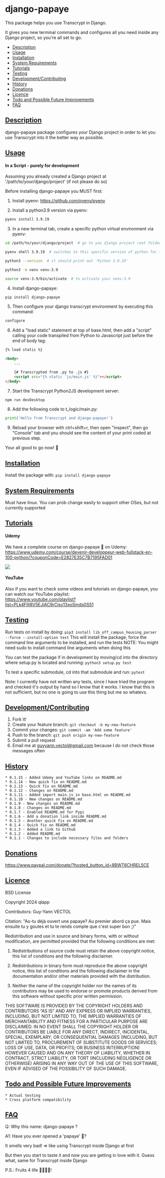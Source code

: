 # django-papaye

This package helps you use Transcrypt in Django.

It gives you new terminal commands and configures all you need inside any Django project, so you're all set to go.

* [Description](#package-description)
* [Usage](#usage)
* [Installation](#installation)
* [System Requirements](#system-requirements)
* [Tutorials](#tutorials)
* [Testing](#testing)
* [Development/Contributing](#developmentcontributing)
* [History](#history)
* [Donations](#donations)
* [Licence](#licence)
* [Todo and Possible Future Improvements](#todopossible-future-improvements)
* [FAQ](#faq)

## [Description](#package-description)

django-papaye package configures your Django project in order to let you use Transcrypt into it the better way as
possible.

## [Usage](#usage)

#### In a Script - purely for development

Assuming you already created a Django project at '/path/to/your/django/project'
(if not please do so)

Before installing django-papaye you MUST first:

1) Install pyenv: https://github.com/pyenv/pyenv

2) Install a python3.9 version via pyenv:
```bash
pyenv install 3.9.19
```

3) In a new terminal tab, create a specific python virtual environment via pyenv:
```bash
cd /path/to/your/django/project  # go to you django project root folder (same folder where manage.py is)

pyenv shell 3.9.19  # switches to this specific version of python for this terminal tab until it's closed

python3 --version  # it should print out 'Python 3.9.19'

python3 -m venv venv-3.9

source venv-3.9/bin/activate  # to activate your venv-3.9
```

4) Install django-papaye:
```bash
pip install django-papaye
```

5) Then configure your django transcrypt environment by executing this command:
```bash
configure
```

6) Add a "load static" statement at top of base.html, then add a "script" calling your code transpiled from Python to Javascript just before the end of body tag:
```html
{% load static %}

<body>
    ...

    {# Transcrypted from .py to .js #}
    <script src="{% static 'js/main.js' %}"></script>
</body>
```

7) Start the Transcrypt Python2JS development server:
```bash
npm run devDesktop
```

8) Add the following code to t_logic/main.py:
```python
print('Hello from Transcrypt and django-papaye!')
```

9) Reload your browser with ctrl+shift+r, then open "inspect", then go "Console" tab and you should see the content of your print coded at previous step.

Your all good to go now! 🥭

## [Installation](#installation)

Install the package with:
```pip install django-papaye```

## [System Requirements](#system-requirements)

Must have linux. You can prob change easily to support other OSes, but not currently supported

## [Tutorials](#Tutorials)

#### Udemy
We have a complete course on django-papaye 🥭 on Udemy:  
https://www.udemy.com/course/devenir-developpeur-web-fullstack-en-100-python/?couponCode=E2827E35C7B7195FAD01  

![](django_papaye/src/static/Formation_python.png)  

#### YouTube
Also if you want to check some videos and tutorials on django-papaye, you can watch our YouTube playlist:  
https://www.youtube.com/playlist?list=PLk4FIlI8V5EJiAC9rCjsy13xoSmds0S51 


## [Testing](#testing)

Run tests on install by doing:
```pip3 install lib_off_campus_housing_parser --force --install-option test```
This will install the package, force the command line arguments to be installed, and run the tests
NOTE: You might need sudo to install command line arguments when doing this

You can test the package if in development by moving/cd into the directory where setup.py is located and running:
```python3 setup.py test```

To test a specific submodule, cd into that submodule and run:
```pytest```

Note: I currently have not written any tests, since I have tried the program and checked it's output by hand so I know
that it works. I know that this is not sufficient, but no one is going to use this thing but me so whatevs.

## [Development/Contributing](#developmentcontributing)

1. Fork it!
2. Create your feature branch: `git checkout -b my-new-feature`
3. Commit your changes: `git commit -am 'Add some feature'`
4. Push to the branch: `git push origin my-new-feature`
5. Submit a pull request
6. Email me at guyyann.vectol@gmail.com because I do not check those messages often

## [History](#history)

    * 0.1.15 - Added Udemy and YouTube links on README.md
    * 0.1.14 - New quick fix on README.md
    * 0.1.13 - Quick fix on README.md
    * 0.1.12 - Changes on README.md
    * 0.1.11 - Added import main.js in base.html on README.md
    * 0.1.10 - New changes on README.md
    * 0.1.9 - New changes on README.md
    * 0.1.8 - Changes on README.md
    * 0.1.7 - Enabled README.md for Pypi
    * 0.1.6 - Add a donation link inside README.md
    * 0.1.5 - Another quick fix on README.md
    * 0.1.4 - Quick fix on README.md
    * 0.1.3 - Added a link to Github
    * 0.1.2 - Added README.md
    * 0.1.1 - Changes to include necessary files and folders

## [Donations](#donations)

https://www.paypal.com/donate/?hosted_button_id=8BWT6CHREL5CE

## [Licence](#licence)

BSD License

Copyright 2024 qlapp

Contributors: Guy-Yann VECTOL

Citation: "As-tu déjà ouvert une papaye? Au premier abord ça pue. Mais ensuite tu y goutes et tu te rends compte que
c'est super bon ;)"

Redistribution and use in source and binary forms, with or without modification, are permitted provided that the
following conditions are met:

1. Redistributions of source code must retain the above copyright notice, this list of conditions and the following
   disclaimer.

2. Redistributions in binary form must reproduce the above copyright notice, this list of conditions and the following
   disclaimer in the documentation and/or other materials provided with the distribution.

3. Neither the name of the copyright holder nor the names of its contributors may be used to endorse or promote products
   derived from this software without specific prior written permission.

THIS SOFTWARE IS PROVIDED BY THE COPYRIGHT HOLDERS AND CONTRIBUTORS “AS IS” AND ANY EXPRESS OR IMPLIED WARRANTIES,
INCLUDING, BUT NOT LIMITED TO, THE IMPLIED WARRANTIES OF MERCHANTABILITY AND FITNESS FOR A PARTICULAR PURPOSE ARE
DISCLAIMED. IN NO EVENT SHALL THE COPYRIGHT HOLDER OR CONTRIBUTORS BE LIABLE FOR ANY DIRECT, INDIRECT, INCIDENTAL,
SPECIAL, EXEMPLARY, OR CONSEQUENTIAL DAMAGES (INCLUDING, BUT NOT LIMITED TO, PROCUREMENT OF SUBSTITUTE GOODS OR
SERVICES; LOSS OF USE, DATA, OR PROFITS; OR BUSINESS INTERRUPTION) HOWEVER CAUSED AND ON ANY THEORY OF LIABILITY,
WHETHER IN CONTRACT, STRICT LIABILITY, OR TORT (INCLUDING NEGLIGENCE OR OTHERWISE) ARISING IN ANY WAY OUT OF THE USE OF
THIS SOFTWARE, EVEN IF ADVISED OF THE POSSIBILITY OF SUCH DAMAGE.

## [Todo and Possible Future Improvements](#todopossible-future-improvements)

    * Actual testing
    * Cross platform compatibility

## [FAQ](#faq)

Q: Why this name: django-papaye ?

A1: Have you ever opened a 'papaye' 🥭? 

It smells very bad! => like using Transcrypt inside Django at first

But then you start to taste it and now you are getting in love with it. Guess what, same for Transcrypt inside
Django

P.S.: Fruits 4 life 🔆🌱🥭💪!

